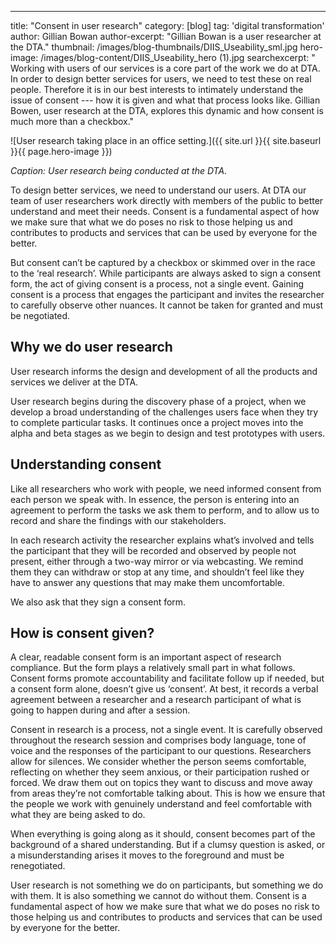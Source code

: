 ---
title: "Consent in user research"
category: [blog]
tag: 'digital transformation'
author: Gillian Bowan
author-excerpt: "Gillian Bowan is a user researcher at the DTA."
thumbnail: /images/blog-thumbnails/DIIS_Useability_sml.jpg
hero-image: /images/blog-content/DIIS_Useability_hero (1).jpg
searchexcerpt: " Working with users of our services is a core part of the work we do at DTA. In order to design better services for users, we need to test these on real people. Therefore it is in our best interests to intimately understand the issue of consent --- how it is given and what that process looks like. Gillian Bowen, user research at the DTA, explores this dynamic and how consent is much more than a checkbox."

![User research taking place in an office setting.]({{ site.url }}{{ site.baseurl }}{{ page.hero-image }})

*Caption: User research being conducted at the DTA.*

To design better services, we need to understand our users. At DTA our team of user researchers work directly with members of the public to better understand and meet their needs.  Consent is a fundamental aspect of how we make sure that what we do poses no risk to those helping us and contributes to products and services that can be used by everyone for the better. 

But consent can’t be captured by a checkbox or skimmed over in the race to the ‘real research’.  While participants are always asked to sign a consent form, the act of giving consent is a process, not a single event. Gaining consent is a process that engages the participant and invites the researcher to carefully observe other nuances. It cannot be taken for granted and must be negotiated.  

## Why we do user research

User research informs the design and development of all the products and services we deliver at the DTA. 

User research begins during the discovery phase of a project, when we develop a broad understanding of the challenges users face when they try to complete particular tasks. It continues once a project moves into the alpha and beta stages as we begin to design and test prototypes with users. 

## Understanding consent 

Like all researchers who work with people, we need informed consent from each person we speak with. In essence, the person is entering into an agreement to perform the tasks we ask them to perform, and to allow us to record and share the findings with our stakeholders. 

In each research activity the researcher explains what’s involved and tells the participant that they will be recorded and observed by people not present, either through a two-way mirror or via webcasting. We remind them they can withdraw or stop at any time, and shouldn’t feel like they have to  answer any questions that may make them uncomfortable. 

We also ask that they sign a consent form. 

## How is consent given? 

A clear, readable consent form is an important aspect of research compliance. But the form plays a relatively small part in what follows. Consent forms promote accountability and facilitate follow up if needed, but a consent form alone, doesn’t give us ‘consent’. At best, it records a verbal agreement between a researcher and a research participant of what is going to happen during and after a session. 

Consent in research is a process, not a single event. It is carefully observed throughout the research session and comprises body language, tone of voice and the responses of the participant to our questions. Researchers allow for silences. We consider whether the person seems comfortable, reflecting on whether they seem anxious, or their participation rushed or forced. We draw them out on topics they want to discuss and move away from areas they’re not comfortable talking about. This is how we ensure that the people we work with genuinely understand and feel comfortable with what they are being asked to do.

When everything is going along as it should, consent becomes part of the background of a shared understanding. But if  a clumsy question is asked, or a misunderstanding arises it moves to the foreground and must be renegotiated. 

User research is not something we do on participants, but something we do with them. It is also something we cannot do without them. Consent is a fundamental aspect of how we make sure that what we do poses no risk to those helping us and contributes to products and services that can be used by everyone for the better. 
